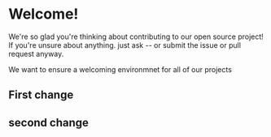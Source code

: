 # Welcome!
We're so glad you're thinking about contributing to our open source project!
If you're unsure about anything. just ask -- or submit the issue or pull request anyway.

We want to ensure a welcoming environmnet for all of our projects

## First change

## second change 

